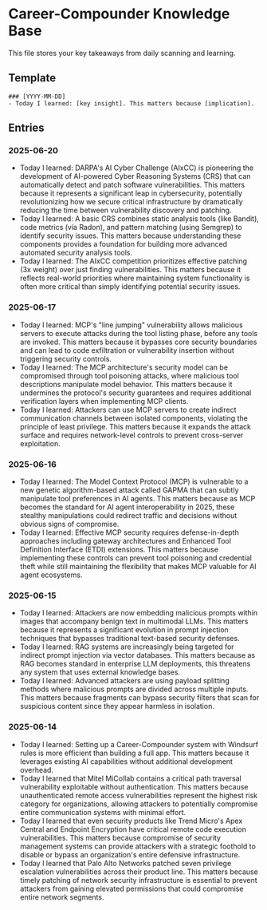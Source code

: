 # Career-Compounder Knowledge Base

This file stores your key takeaways from daily scanning and learning.

## Template
```
### [YYYY-MM-DD]
- Today I learned: [key insight]. This matters because [implication].
```

## Entries
### 2025-06-20
- Today I learned: DARPA's AI Cyber Challenge (AIxCC) is pioneering the development of AI-powered Cyber Reasoning Systems (CRS) that can automatically detect and patch software vulnerabilities. This matters because it represents a significant leap in cybersecurity, potentially revolutionizing how we secure critical infrastructure by dramatically reducing the time between vulnerability discovery and patching.
- Today I learned: A basic CRS combines static analysis tools (like Bandit), code metrics (via Radon), and pattern matching (using Semgrep) to identify security issues. This matters because understanding these components provides a foundation for building more advanced automated security analysis tools.
- Today I learned: The AIxCC competition prioritizes effective patching (3x weight) over just finding vulnerabilities. This matters because it reflects real-world priorities where maintaining system functionality is often more critical than simply identifying potential security issues.
### 2025-06-17
- Today I learned: MCP's "line jumping" vulnerability allows malicious servers to execute attacks during the tool listing phase, before any tools are invoked. This matters because it bypasses core security boundaries and can lead to code exfiltration or vulnerability insertion without triggering security controls.
- Today I learned: The MCP architecture's security model can be compromised through tool poisoning attacks, where malicious tool descriptions manipulate model behavior. This matters because it undermines the protocol's security guarantees and requires additional verification layers when implementing MCP clients.
- Today I learned: Attackers can use MCP servers to create indirect communication channels between isolated components, violating the principle of least privilege. This matters because it expands the attack surface and requires network-level controls to prevent cross-server exploitation.
### 2025-06-16
- Today I learned: The Model Context Protocol (MCP) is vulnerable to a new genetic algorithm-based attack called GAPMA that can subtly manipulate tool preferences in AI agents. This matters because as MCP becomes the standard for AI agent interoperability in 2025, these stealthy manipulations could redirect traffic and decisions without obvious signs of compromise.
- Today I learned: Effective MCP security requires defense-in-depth approaches including gateway architectures and Enhanced Tool Definition Interface (ETDI) extensions. This matters because implementing these controls can prevent tool poisoning and credential theft while still maintaining the flexibility that makes MCP valuable for AI agent ecosystems.
### 2025-06-15
- Today I learned: Attackers are now embedding malicious prompts within images that accompany benign text in multimodal LLMs. This matters because it represents a significant evolution in prompt injection techniques that bypasses traditional text-based security defenses.
- Today I learned: RAG systems are increasingly being targeted for indirect prompt injection via vector databases. This matters because as RAG becomes standard in enterprise LLM deployments, this threatens any system that uses external knowledge bases.
- Today I learned: Advanced attackers are using payload splitting methods where malicious prompts are divided across multiple inputs. This matters because fragments can bypass security filters that scan for suspicious content since they appear harmless in isolation.

### 2025-06-14
- Today I learned: Setting up a Career-Compounder system with Windsurf rules is more efficient than building a full app. This matters because it leverages existing AI capabilities without additional development overhead.
- Today I learned that Mitel MiCollab contains a critical path traversal vulnerability exploitable without authentication. This matters because unauthenticated remote access vulnerabilities represent the highest risk category for organizations, allowing attackers to potentially compromise entire communication systems with minimal effort.
- Today I learned that even security products like Trend Micro's Apex Central and Endpoint Encryption have critical remote code execution vulnerabilities. This matters because compromise of security management systems can provide attackers with a strategic foothold to disable or bypass an organization's entire defensive infrastructure.
- Today I learned that Palo Alto Networks patched seven privilege escalation vulnerabilities across their product line. This matters because timely patching of network security infrastructure is essential to prevent attackers from gaining elevated permissions that could compromise entire network segments.
